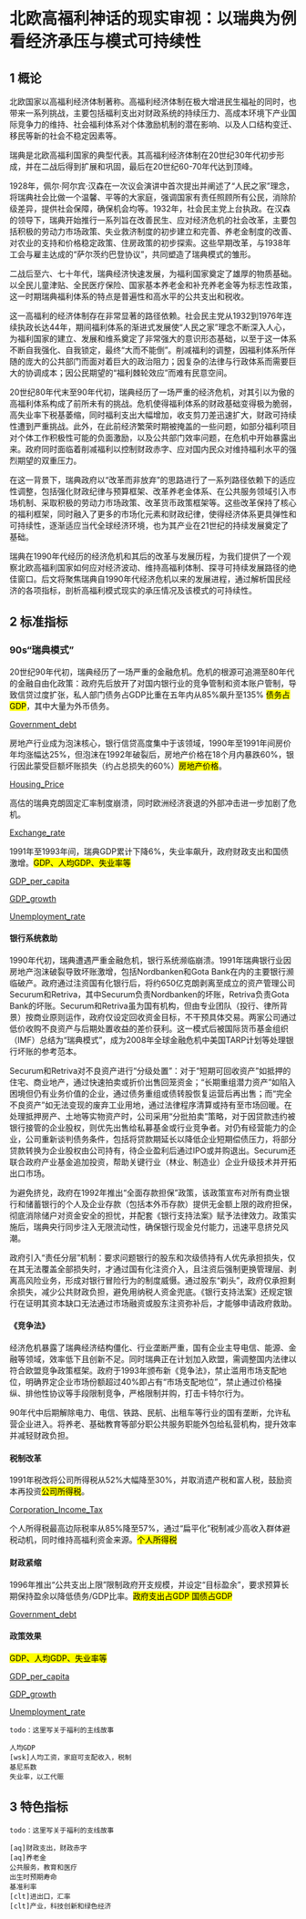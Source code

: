 # 北欧高福利神话的现实审视：以瑞典为例看经济承压与模式可持续性

## 1 概论

北欧国家以高福利经济体制著称。高福利经济体制在极大增进民生福祉的同时，也带来一系列挑战，主要包括福利支出对财政系统的持续压力、高成本环境下产业国际竞争力的维持、社会福利体系对个体激励机制的潜在影响、以及人口结构变迁、移民等新的社会不稳定因素等。

瑞典是北欧高福利国家的典型代表。其高福利经济体制在20世纪30年代初步形成，并在二战后得到扩展和巩固，最后在20世纪60-70年代达到顶峰。

1928年，佩尔·阿尔宾·汉森在一次议会演讲中首次提出并阐述了“人民之家”理念，将瑞典社会比做一个温馨、平等的大家庭，强调国家有责任照顾所有公民，消除阶级差异，提供社会保障，确保机会均等。1932年，社会民主党上台执政。在汉森的领导下，瑞典开始推行一系列旨在改善民生、应对经济危机的社会改革，主要包括积极的劳动力市场政策、失业救济制度的初步建立和完善、养老金制度的改善、对农业的支持和价格稳定政策、住房政策的初步探索。这些早期改革，与1938年工会与雇主达成的“萨尔茨约巴登协议”，共同塑造了瑞典模式的雏形。

二战后至六、七十年代，瑞典经济快速发展，为福利国家奠定了雄厚的物质基础。以全民儿童津贴、全民医疗保险、国家基本养老金和补充养老金等为标志性政策，这一时期瑞典福利体系的特点是普遍性和高水平的公共支出和税收。

这一高福利的经济体制存在非常显著的路径依赖。社会民主党从1932到1976年连续执政长达44年，期间福利体系的渐进式发展使“人民之家”理念不断深入人心，为福利国家的建立、发展和维系奠定了非常强大的意识形态基础，以至于这一体系不断自我强化、自我锁定，最终“大而不能倒”。削减福利的调整，因福利体系所伴随的庞大的公共部门而面对着巨大的政治阻力；因复杂的法律与行政体系而需要巨大的协调成本；因公民期望的“福利棘轮效应”而难有民意空间。

20世纪80年代末至90年代初，瑞典经历了一场严重的经济危机，对其引以为傲的高福利体系构成了前所未有的挑战。危机使得福利体系的财政基础变得极为脆弱，高失业率下税基萎缩，同时福利支出大幅增加，收支剪刀差迅速扩大，财政可持续性遭到严重挑战。此外，在此前经济繁荣时期被掩盖的一些问题，如部分福利项目对个体工作积极性可能的负面激励，以及公共部门效率问题，在危机中开始暴露出来。政府同时面临着削减福利以控制财政赤字、应对国内民众对维持福利水平的强烈期望的双重压力。

在这一背景下，瑞典政府以“改革而非放弃”的思路进行了一系列路径依赖下的适应性调整，包括强化财政纪律与预算框架、改革养老金体系、在公共服务领域引入市场机制、采取积极的劳动力市场政策、改革货币政策框架等。这些改革保持了核心的福利框架，同时融入了更多的市场化元素和财政纪律，使得经济体系更具弹性和可持续性，逐渐适应当代全球经济环境，也为其产业在21世纪的持续发展奠定了基础。

瑞典在1990年代经历的经济危机和其后的改革与发展历程，为我们提供了一个观察北欧高福利国家如何应对经济波动、维持高福利体制、探寻可持续发展路径的绝佳窗口。后文将聚焦瑞典自1990年代经济危机以来的发展进程，通过解析国民经济的各项指标，剖析高福利模式现实的承压情况及该模式的可持续性。

## 2 标准指标

### 90s“瑞典模式”

20世纪90年代初，瑞典经历了一场严重的金融危机。危机的根源可追溯至80年代的金融自由化政策：政府先后放开了对国内银行业的竞争管制和资本账户管制，导致信贷过度扩张，私人部门债务占GDP比重在五年内从85%飙升至135% <mark>债务占GDP</mark>，其中大量为外币债务。

[Government_debt](https://github.com/CeciliaGuo331/econ.Sweden/blob/b3d76fbcd8c47a970c7be4f1dc9d0ae4f85ad75a/data/%E7%89%B9%E8%89%B2%E6%8C%87%E6%A0%87%E4%B8%80%EF%BC%9A%E9%AB%98%E7%A6%8F%E5%88%A9%E4%B8%8E%E5%85%B6%E8%A1%B0%E9%80%80%E5%80%BE%E5%90%91/%E8%B4%A2%E6%94%BF%E4%B8%8E%E6%94%BF%E5%BA%9C%E6%94%AF%E5%87%BA%E3%80%81%E5%88%A9%E7%8E%87/SE_Government_Debt_to_GDP.png "国债占GDP")

房地产行业成为泡沫核心，银行信贷高度集中于该领域，1990年至1991年间房价年均涨幅达25%，但泡沫在1992年破裂后，房地产价格在18个月内暴跌60%，银行因此蒙受巨额坏账损失（约占总损失的60%）<mark>房地产价格</mark>。

[Housing_Price](https://github.com/CeciliaGuo331/econ.Sweden/blob/d8cf98e5a90ed5393cd83ea29e771b0af70dc62c/data/%E6%A0%87%E5%87%86%E6%8C%87%E6%A0%87/CEIC_Housing_Price_Growth.jpg "房价增长率")

高估的瑞典克朗固定汇率制度崩溃，同时欧洲经济衰退的外部冲击进一步加剧了危机。

[Exchange_rate](https://github.com/CeciliaGuo331/econ.Sweden/blob/fbda8a5107cadeb202d46785b91150be8f13a3a0/data/%E6%A0%87%E5%87%86%E6%8C%87%E6%A0%87/CEIC_exchange_%20rate.jpg "对美元汇率")

1991年至1993年间，瑞典GDP累计下降6%，失业率飙升，政府财政支出和国债激增。<mark>GDP、人均GDP、失业率等</mark>

[GDP_per_capita](https://github.com/CeciliaGuo331/econ.Sweden/blob/8bbdc3e431f41ef321196d179e87f40048c9192e/data/%E6%A0%87%E5%87%86%E6%8C%87%E6%A0%87/GDP%E4%B8%8E%E4%BA%BA%E5%9D%87GDP/SE_GDP_Growth_Rate.png "人均GDP")

[GDP_growth](https://github.com/CeciliaGuo331/econ.Sweden/blob/8bbdc3e431f41ef321196d179e87f40048c9192e/data/%E6%A0%87%E5%87%86%E6%8C%87%E6%A0%87/GDP%E4%B8%8E%E4%BA%BA%E5%9D%87GDP/SE_GDP_Growth_Rate.png "GDP增长率")

[Unemployment_rate](https://github.com/CeciliaGuo331/econ.Sweden/blob/db75c814a29907cb2101eb295dedbc4f41acccc4/data/%E7%89%B9%E8%89%B2%E6%8C%87%E6%A0%87%E4%B8%80%EF%BC%9A%E9%AB%98%E7%A6%8F%E5%88%A9%E4%B8%8E%E5%85%B6%E8%A1%B0%E9%80%80%E5%80%BE%E5%90%91/%E6%B6%88%E8%B4%B9%E3%80%81%E6%94%B6%E5%85%A5%E3%80%81%E5%B0%B1%E4%B8%9A%E3%80%81%E8%B4%AB%E5%9B%B0/SE_Unemployment_Rate.png "失业率")

#### 银行系统救助

1990年代初，瑞典遭遇严重金融危机，银行系统濒临崩溃。1991年瑞典银行业因房地产泡沫破裂导致坏账激增，包括Nordbanken和Gota Bank在内的主要银行濒临破产。政府通过注资国有化银行后，将约650亿克朗剥离至成立的资产管理公司Securum和Retriva，其中Securum负责Nordbanken的坏账，Retriva负责Gota Bank的坏账。Securum和Retriva虽为国有机构，但由专业团队（投行、律所背景）按商业原则运作，政府仅设定回收资金目标，不干预具体交易。两家公司通过低价收购不良资产与后期处置收益的差价获利。这一模式后被国际货币基金组织（IMF）总结为“瑞典模式”，成为2008年全球金融危机中美国TARP计划等处理银行坏账的参考范本。

Securum和Retriva对不良资产进行“分级处置”：对于“短期可回收资产”如抵押的住宅、商业地产，通过快速拍卖或折价出售回笼资金；“长期重组潜力资产”如陷入困境但仍有业务价值的企业，通过债务重组或债转股恢复运营后再出售；而“完全不良资产”如无法变现的废弃工业用地，通过法律程序清算或持有至市场回暖。在处理抵押房产、土地等实物资产时，公司采用“分批拍卖”策略，对于因贷款违约被银行接管的企业股权，则优先出售给私募基金或行业竞争者。对仍有经营能力的企业，公司重新谈判债务条件，包括将贷款期延长以降低企业短期偿债压力，将部分贷款转换为企业股权由公司持有，待企业盈利后通过IPO或并购退出。Securum还联合政府产业基金追加投资，帮助关键行业（林业、制造业）企业升级技术并开拓出口市场。

为避免挤兑，政府在1992年推出“全面存款担保”政策，该政策宣布对所有商业银行和储蓄银行的个人及企业存款（包括本外币存款）提供无金额上限的政府担保，彻底消除储户对资金安全的担忧，并配套《银行支持法案》赋予法律效力。政策实施后，瑞典央行同步注入无限流动性，确保银行现金兑付能力，迅速平息挤兑风潮。

政府引入“责任分层”机制：要求问题银行的股东和次级债持有人优先承担损失，仅在其无法覆盖全部损失时，才通过国有化注资介入，且注资后强制更换管理层、剥离高风险业务，形成对银行冒险行为的制度威慑。通过股东“剃头”，政府仅承担剩余损失，减少公共财政负担，避免用纳税人资金兜底。《银行支持法案》还规定银行在证明其资本缺口无法通过市场融资或股东注资弥补后，才能够申请政府救助。

#### 《竞争法》

经济危机暴露了瑞典经济结构僵化、行业垄断严重，国有企业主导电信、能源、金融等领域，效率低下且创新不足。同时瑞典正在计划加入欧盟，需调整国内法律以符合欧盟竞争政策框架。政府于1993年颁布新《竞争法》，禁止滥用市场支配地位，明确界定企业市场份额超过40%即占有“市场支配地位”，禁止通过价格操纵、排他性协议等手段限制竞争，严格限制并购，打击卡特尔行为。

90年代中后期解除电力、电信、铁路、民航、出租车等行业的国有垄断，允许私营企业进入。将养老、基础教育等部分职公共服务职能外包给私营机构，提升效率并减轻财政负担。

#### 税制改革

1991年税改将公司所得税从52%大幅降至30%，并取消遗产税和富人税，鼓励资本再投资<mark>公司所得税</mark>。

[Corporation_Income_Tax](https://github.com/CeciliaGuo331/econ.Sweden/blob/2f36856cf1998eddbb0f6b2db89f9f23b031c727/data/%E6%A0%87%E5%87%86%E6%8C%87%E6%A0%87/%E7%A8%8E%E6%94%B6/%E4%BC%81%E4%B8%9A%E6%89%80%E5%BE%97%E7%A8%8E%E7%8E%87.png "公司所得税")

个人所得税最高边际税率从85%降至57%，通过“扁平化”税制减少高收入群体避税动机，同时维持高福利资金来源。<mark>个人所得税</mark>

#### 财政紧缩

1996年推出“公共支出上限”限制政府开支规模，并设定“目标盈余”，要求预算长期保持盈余以降低债务/GDP比率。<mark>政府支出占GDP 国债占GDP</mark>

[Government_debt](https://github.com/CeciliaGuo331/econ.Sweden/blob/b3d76fbcd8c47a970c7be4f1dc9d0ae4f85ad75a/data/%E7%89%B9%E8%89%B2%E6%8C%87%E6%A0%87%E4%B8%80%EF%BC%9A%E9%AB%98%E7%A6%8F%E5%88%A9%E4%B8%8E%E5%85%B6%E8%A1%B0%E9%80%80%E5%80%BE%E5%90%91/%E8%B4%A2%E6%94%BF%E4%B8%8E%E6%94%BF%E5%BA%9C%E6%94%AF%E5%87%BA%E3%80%81%E5%88%A9%E7%8E%87/SE_Government_Debt_to_GDP.png "国债占GDP")

#### 政策效果
 
<mark>GDP、人均GDP、失业率等</mark>

[GDP_per_capita](https://github.com/CeciliaGuo331/econ.Sweden/blob/8bbdc3e431f41ef321196d179e87f40048c9192e/data/%E6%A0%87%E5%87%86%E6%8C%87%E6%A0%87/GDP%E4%B8%8E%E4%BA%BA%E5%9D%87GDP/SE_GDP_Growth_Rate.png "人均GDP")

[GDP_growth](https://github.com/CeciliaGuo331/econ.Sweden/blob/8bbdc3e431f41ef321196d179e87f40048c9192e/data/%E6%A0%87%E5%87%86%E6%8C%87%E6%A0%87/GDP%E4%B8%8E%E4%BA%BA%E5%9D%87GDP/SE_GDP_Growth_Rate.png "GDP增长率")

[Unemployment_rate](https://github.com/CeciliaGuo331/econ.Sweden/blob/db75c814a29907cb2101eb295dedbc4f41acccc4/data/%E7%89%B9%E8%89%B2%E6%8C%87%E6%A0%87%E4%B8%80%EF%BC%9A%E9%AB%98%E7%A6%8F%E5%88%A9%E4%B8%8E%E5%85%B6%E8%A1%B0%E9%80%80%E5%80%BE%E5%90%91/%E6%B6%88%E8%B4%B9%E3%80%81%E6%94%B6%E5%85%A5%E3%80%81%E5%B0%B1%E4%B8%9A%E3%80%81%E8%B4%AB%E5%9B%B0/SE_Unemployment_Rate.png "失业率")


```
todo：这里写关于福利的主线故事

人均GDP 
[wsk]人均工资，家庭可支配收入，税制
基尼系数
失业率，以工代赈
```

## 3 特色指标

```
todo：这里写关于福利的支线故事

[aq]财政支出，财政赤字
[aq]养老金
公共服务，教育和医疗
出生时预期寿命
基准利率
[clt]进出口，汇率
[clt]产业，科技创新和绿色经济
```


